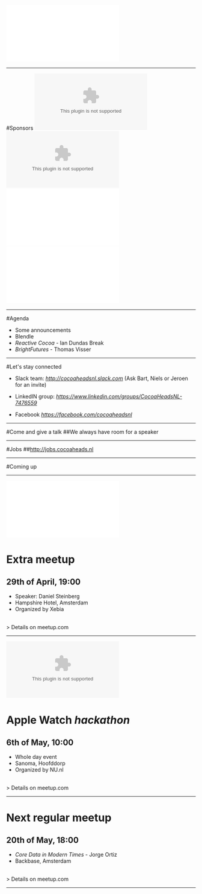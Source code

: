 ![fit](../CocoaHeadsNL.pdf)

---

#Sponsors
![inline](minddistrict.eps) ![inline 35%](blendle.eps)
![inline](../egeniq.pdf) ![inline 300%](../xebia.pdf)

---

#Agenda
- Some announcements
- Blendle
- *Reactive Cocoa* - Ian Dundas
Break
- *BrightFutures* - Thomas Visser

---

#Let's stay connected
- Slack team:
*http://cocoaheadsnl.slack.com*
(Ask Bart, Niels or Jeroen for an invite)

- LinkedIN group:
*https://www.linkedin.com/groups/CocoaHeadsNL-7476559*

- Facebook
*https://facebook.com/cocoaheadsnl*

---

#Come and give a talk
##We always have room for a speaker

---

#Jobs
##http://jobs.cocoaheads.nl

---

#Coming up

---
![right 300%](../xebia.pdf)

# Extra meetup
## 29th of April, 19:00
- Speaker: Daniel Steinberg
- Hampshire Hotel, Amsterdam
- Organized by Xebia


<br/>
> Details on meetup.com

---

![left 70%](nu-logo.eps)

# Apple Watch *hackathon*
## 6th of May, 10:00
- Whole day event
- Sanoma, Hoofddorp
- Organized by NU.nl


<br/>
> Details on meetup.com

---

# Next regular meetup
## 20th of May, 18:00
- *Core Data in Modern Times* - Jorge Ortiz
- Backbase, Amsterdam

<br/>
> Details on meetup.com

---
